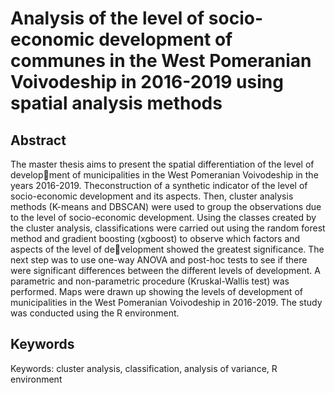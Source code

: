 Analysis of the level of socio-economic development of communes in the West Pomeranian Voivodeship in 2016-2019 using spatial analysis methods
========================

## Abstract

The master thesis aims to present the spatial differentiation of the level of development of municipalities in the West Pomeranian Voivodeship in the years 2016-2019.
Theconstruction of a synthetic indicator of the level of socio-economic development and its aspects.
Then, cluster analysis methods (K-means and DBSCAN) were used to group the observations due to the level of socio-economic development.
Using the classes created by the cluster analysis, classifications were carried out using the random forest method and gradient boosting (xgboost) to observe which factors and aspects of the level of development showed the greatest significance.
The next step was to use one-way ANOVA and post-hoc tests to see if there were significant differences between the different levels of development.
A parametric and non-parametric procedure (Kruskal-Wallis test) was performed.
Maps were drawn up showing the levels of development of municipalities in the West Pomeranian Voivodeship in 2016-2019.
The study was conducted using the R environment.

## Keywords
Keywords: cluster analysis, classification, analysis of variance, R environment

